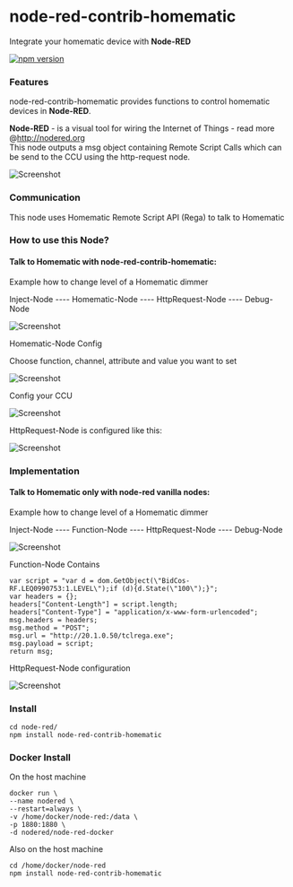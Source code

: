 node-red-contrib-homematic
===
Integrate your homematic device with <b>Node-RED</b>

[![npm version](https://badge.fury.io/js/node-red-contrib-homematic.svg)](http://badge.fury.io/js/node-red-contrib-homematic) 

### Features
node-red-contrib-homematic provides functions to control homematic devices in <b>Node-RED</b>.<br>

<b>Node-RED</b> - is a visual tool for wiring the Internet of Things - read more @http://nodered.org<br>
This node outputs a msg object containing Remote Script Calls which can be send to the CCU using the http-request node.

![Screenshot](https://dl.dropboxusercontent.com/u/13344648/dev/homematic2.PNG)

### Communication

This node uses Homematic Remote Script API (Rega) to talk to Homematic

### How to use this Node?

#### Talk to Homematic with node-red-contrib-homematic:

Example how to change level of a Homematic dimmer

Inject-Node ---- Homematic-Node ---- HttpRequest-Node ---- Debug-Node

![Screenshot](https://dl.dropboxusercontent.com/u/13344648/dev/node-red-contrib-homematic.PNG)

Homematic-Node Config

Choose function, channel, attribute and value you want to set

![Screenshot](https://dl.dropboxusercontent.com/u/13344648/dev/homematic-node.PNG)

Config your CCU

![Screenshot](https://dl.dropboxusercontent.com/u/13344648/dev/homematic-node-credentials.PNG)

HttpRequest-Node is configured like this:

![Screenshot](https://dl.dropboxusercontent.com/u/13344648/dev/httpRequestEmpty.PNG)

### Implementation

#### Talk to Homematic only with node-red vanilla nodes:

Example how to change level of a Homematic dimmer

Inject-Node ---- Function-Node ---- HttpRequest-Node ---- Debug-Node

![Screenshot](https://dl.dropboxusercontent.com/u/13344648/dev/node-red-homematic-rega.PNG)

Function-Node Contains
```
var script = "var d = dom.GetObject(\"BidCos-RF.LEQ0990753:1.LEVEL\");if (d){d.State(\"100\");}";
var headers = {};
headers["Content-Length"] = script.length;
headers["Content-Type"] = "application/x-www-form-urlencoded";
msg.headers = headers;
msg.method = "POST";
msg.url = "http://20.1.0.50/tclrega.exe";
msg.payload = script;
return msg;
```
HttpRequest-Node configuration

![Screenshot](https://dl.dropboxusercontent.com/u/13344648/dev/httpRequestEmpty.PNG)

### Install
```
cd node-red/
npm install node-red-contrib-homematic
```

### Docker Install
On the host machine
```
docker run \
--name nodered \
--restart=always \
-v /home/docker/node-red:/data \
-p 1880:1880 \
-d nodered/node-red-docker
```

Also on the host machine
```
cd /home/docker/node-red
npm install node-red-contrib-homematic
```